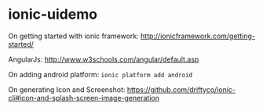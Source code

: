 # ionic-uidemo

On getting started with ionic framework:
http://ionicframework.com/getting-started/

AngularJs:
http://www.w3schools.com/angular/default.asp

On adding android platform:
```ionic platform add android```

On generating Icon and Screenshot:
https://github.com/driftyco/ionic-cli#icon-and-splash-screen-image-generation
